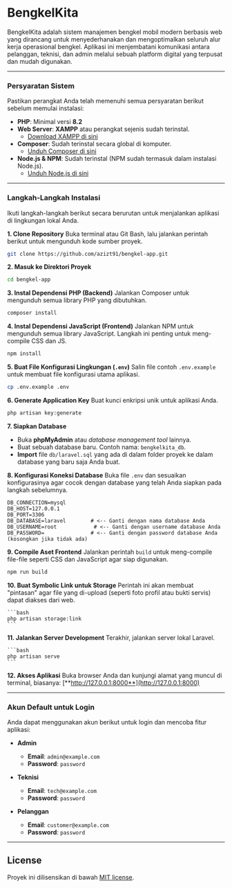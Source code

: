 # BengkelKita

BengkelKita adalah sistem manajemen bengkel mobil modern berbasis web yang dirancang untuk menyederhanakan dan mengoptimalkan seluruh alur kerja operasional bengkel. Aplikasi ini menjembatani komunikasi antara pelanggan, teknisi, dan admin melalui sebuah platform digital yang terpusat dan mudah digunakan.

---

### **Persyaratan Sistem**

Pastikan perangkat Anda telah memenuhi semua persyaratan berikut sebelum memulai instalasi:

- **PHP**: Minimal versi **8.2**
- **Web Server**: **XAMPP** atau perangkat sejenis sudah terinstal.
  - [Download XAMPP di sini](https://www.apachefriends.org/download.html)
- **Composer**: Sudah terinstal secara global di komputer.
  - [Unduh Composer di sini](https://getcomposer.org/download/)
- **Node.js & NPM**: Sudah terinstal (NPM sudah termasuk dalam instalasi Node.js).
  - [Unduh Node.js di sini](https://nodejs.org/en/download/)

---

### **Langkah-Langkah Instalasi**

Ikuti langkah-langkah berikut secara berurutan untuk menjalankan aplikasi di lingkungan lokal Anda.

**1. Clone Repository**
   Buka terminal atau Git Bash, lalu jalankan perintah berikut untuk mengunduh kode sumber proyek.
   ```bash
   git clone https://github.com/azizt91/bengkel-app.git
   ```

**2. Masuk ke Direktori Proyek**
   ```bash
   cd bengkel-app
   ```

**3. Instal Dependensi PHP (Backend)**
   Jalankan Composer untuk mengunduh semua library PHP yang dibutuhkan.
   ```bash
   composer install
   ```

**4. Instal Dependensi JavaScript (Frontend)**
   Jalankan NPM untuk mengunduh semua library JavaScript. Langkah ini penting untuk meng-compile CSS dan JS.
   ```bash
   npm install
   ```

**5. Buat File Konfigurasi Lingkungan (`.env`)**
   Salin file contoh `.env.example` untuk membuat file konfigurasi utama aplikasi.
   ```bash
   cp .env.example .env
   ```

**6. Generate Application Key**
   Buat kunci enkripsi unik untuk aplikasi Anda.
   ```bash
   php artisan key:generate
   ```

**7. Siapkan Database**
   - Buka **phpMyAdmin** atau _database management tool_ lainnya.
   - Buat sebuah database baru. Contoh nama: `bengkelkita_db`.
   - **Import** file `db/laravel.sql` yang ada di dalam folder proyek ke dalam database yang baru saja Anda buat.

**8. Konfigurasi Koneksi Database**
   Buka file `.env` dan sesuaikan konfigurasinya agar cocok dengan database yang telah Anda siapkan pada langkah sebelumnya.
   ```env
   DB_CONNECTION=mysql
   DB_HOST=127.0.0.1
   DB_PORT=3306
   DB_DATABASE=laravel        # <-- Ganti dengan nama database Anda
   DB_USERNAME=root            # <-- Ganti dengan username database Anda
   DB_PASSWORD=               # <-- Ganti dengan password database Anda (kosongkan jika tidak ada)
   ```

**9. Compile Aset Frontend**
   Jalankan perintah `build` untuk meng-compile file-file seperti CSS dan JavaScript agar siap digunakan.
   ```bash
   npm run build
   ```

**10. Buat Symbolic Link untuk Storage**
    Perintah ini akan membuat "pintasan" agar file yang di-upload (seperti foto profil atau bukti servis) dapat diakses dari web.
    
    ```bash
    php artisan storage:link
    ```

**11. Jalankan Server Development**
    Terakhir, jalankan server lokal Laravel.
    
    ```bash
    php artisan serve
    ```

**12. Akses Aplikasi**
    Buka browser Anda dan kunjungi alamat yang muncul di terminal, biasanya:
    [**http://127.0.0.1:8000**](http://127.0.0.1:8000)

---

### **Akun Default untuk Login**

Anda dapat menggunakan akun berikut untuk login dan mencoba fitur aplikasi:

- **Admin**
  - **Email**: `admin@example.com`
  - **Password**: `password`

- **Teknisi**
  - **Email**: `tech@example.com`
  - **Password**: `password`

- **Pelanggan**
  - **Email**: `customer@example.com`
  - **Password**: `password`

---

## **License**
Proyek ini dilisensikan di bawah [MIT license](https://opensource.org/licenses/MIT).
